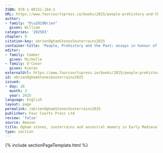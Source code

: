 ```yaml
---
ISBN: 978-1-80151-164-3
URL: https://www.fourcourtspress.ie/books/2025/people-prehistory-and-the-past
author:
- family: "O\u2019Brien"
  given: William
categories: '202503'
chapter: 9
citation-key: obrienOghamStonesSouterrains2025
container-title: 'People, Prehistory and the Past: essays in honour of John Waddell'
editor:
- family: Comber
  given: Michelle
- family: O'Conor
  given: Kieran
externalUrl: https://www.fourcourtspress.ie/books/2025/people-prehistory-and-the-past
id: obrienOghamStonesSouterrains2025
issued:
- day: 28
  month: 3
  year: 2025
language: English
layout: page
permalink: /obrienOghamStonesSouterrains2025
publisher: Four Courts Press Ltd
review: 'false'
source: Amazon
title: Ogham stones, souterrains and ancestral memory in Early Medieval Ireland
type: section
---
```

{% include sectionPageTemplate.html %}